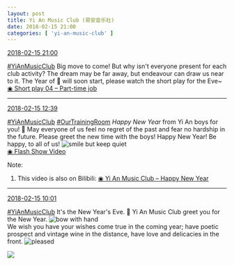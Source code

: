 ```yaml
---
layout: post
title: Yi An Music Club (易安音乐社)
date: 2018-02-15 21:00
categories: [ 'yi-an-music-club' ]
---
```


<div class="weibo-info">
  <a href="https://weibo.com/6094546964/G3gKi2cYq">2018-02-15 21:00</a>
</div>

[#YiAnMusicClub](https://weibo.com/p/100808beae2e3e05b17b64f63ebedca39f19b2/super_index) Big move to come! But why isn't everyone present for each club activity? The dream may be far away, but endeavour can draw us near to it. The Year of :dog: will soon start, please watch the short play for the Eve~  
[◉ Short play 04 – Part-time job](https://www.bilibili.com/video/av19553448/)

<!-- more -->

---

<div class="weibo-info">
  <a href="https://weibo.com/6094546964/G3dt6yaQR">2018-02-15 12:39</a>
</div>

[#YiAnMusicClub](https://weibo.com/p/100808beae2e3e05b17b64f63ebedca39f19b2/super_index) [#OurTrainingRoom](https://weibo.com/p/100808980da3b9682ac1e47ba4bdf6540b7a03) *Happy New Year* from Yi An boys for you! :grimacing: May everyone of us feel no regret of the past and fear no hardship in the future. Please greet the new time with the boys! Happy New Year! Be happy, to all of us! ![smile but keep quiet](https://img.t.sinajs.cn/t4/appstyle/expression/ext/normal/3a/moren_xiaoerbuyu_org.png)  
[◉ Flash Show Video](https://www.miaopai.com/show/NN1j4DaEaSVqCc1sJVWPLYzHHfIlnpnwZn-vww__.htm)

Note:
1. This video is also on Bilibili: [◉ Yi An Music Club – Happy New Year](https://www.bilibili.com/video/av19628534/)

---

<div class="weibo-info">
  <a href="https://weibo.com/6094546964/G3cqH2AYN">2018-02-15 10:01</a>
</div>

[#YiAnMusicClub](https://weibo.com/p/100808beae2e3e05b17b64f63ebedca39f19b2/super_index) It's the New Year's Eve. 🏮 Yi An Music Club greet you for the New Year. ![bow with hand](https://img.t.sinajs.cn/t4/appstyle/expression/ext/normal/06/zuoyi_org.gif)  
We wish you have your wishes come true in the coming year; have poetic prospect and vintage wine in the distance, have love and delicacies in the front. ![pleased](https://img.t.sinajs.cn/t4/appstyle/expression/ext/normal/0b/tootha_org.gif)

<a href="https://wx3.sinaimg.cn/mw690/006Es64Aly1fogwh2rssgj31ww2pf7wh.jpg">
  <img class="weibo-pic-preview" src="https://wx3.sinaimg.cn/orj360/006Es64Aly1fogwh2rssgj31ww2pf7wh.jpg" />
</a>
